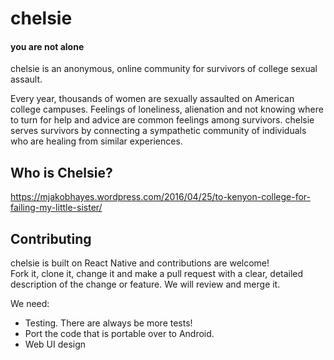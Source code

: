 # chelsie
#### you are not alone

chelsie is an anonymous, online community for survivors of college sexual assault.

Every year, thousands of women are sexually assaulted on American college campuses. Feelings of loneliness, alienation and not knowing where to turn for help and advice are common feelings among survivors. chelsie serves survivors by connecting a sympathetic community of individuals who are healing from similar experiences.

## Who is Chelsie?
https://mjakobhayes.wordpress.com/2016/04/25/to-kenyon-college-for-failing-my-little-sister/

## Contributing
chelsie is built on React Native and contributions are welcome!  
Fork it, clone it, change it and make a pull request with a clear, detailed description of the change or feature.
We will review and merge it.

We need:
* Testing. There are always be more tests!
* Port the code that is portable over to Android.
* Web UI design
